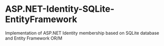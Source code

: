 # ASP.NET-Identity-SQLite-EntityFramework
Implementation of ASP.NET Identity membership based on SQLite database and Entity Framework OR/M
